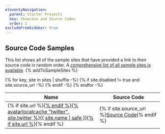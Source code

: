 ```yaml
---
eleventyNavigation:
  parent: Starter Projects
  key: Showcase and Source Codes
  order: 1
excludeFromSidebar: true
---
```

## Source Code Samples

This list shows all of the sample sites that have provided a link to their source code in random order. A [comprehensive list of all sample sites is available](/leaderboard/). {% addToSampleSites %}

<table>
  <thead>
    <tr>
      <th>Name</th>
      <th style="min-width: 9em">Source Code</th>
    </tr>
  </thead>
  <tbody>
{% for key, site in sites | shuffle -%}
{% if site.disabled != true and site.source_url -%}
    <tr>
      <td>{% if site.url %}<a href="{{ site.url }}">{% endif %}{% avatarlocalcache "twitter", site.twitter %}{{ site.name | safe }}{% if site.url %}</a>{% endif %}</td>
      <td>{% if site.source_url %}<a href="{{ site.source_url }}" class="minilink">Source Code</a>{% endif %}</td>
    </tr>
{% endif -%}
{% endfor -%}
  </tbody>
</table>
